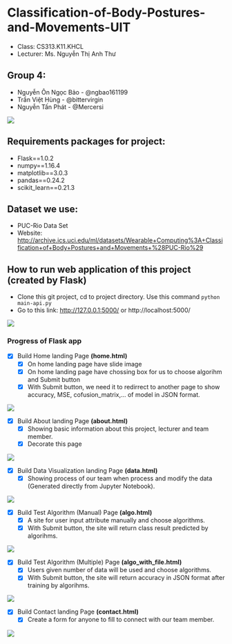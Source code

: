 # Classification-of-Body-Postures-and-Movements-UIT
- Class: CS313.K11.KHCL
- Lecturer: Ms. Nguyễn Thị Anh Thư

## Group 4:
<ul>
    <li> Nguyễn Ôn Ngọc Bảo - @ngbao161199
    <li> Trần Việt Hùng - @bittervirgin
    <li> Nguyễn Tấn Phát - @Mercersi
</ul>

![](https://camo.githubusercontent.com/65858ba290493d538f380d452b846488c221b17e/68747470733a2f2f692e696d6775722e636f6d2f69356a306868432e706e673f31)

## Requirements packages for project:
- Flask==1.0.2
- numpy==1.16.4
- matplotlib==3.0.3
- pandas==0.24.2
- scikit_learn==0.21.3

## Dataset we use:
- PUC-Rio Data Set
- Website: http://archive.ics.uci.edu/ml/datasets/Wearable+Computing%3A+Classification+of+Body+Postures+and+Movements+%28PUC-Rio%29

## How to run web application of this project (created by Flask)

- Clone this git project, cd to project directory. Use this command ``python main-api.py`` 
- Go to this link: http://127.0.0.1:5000/ or http://localhost:5000/

![](https://i.imgur.com/8WCYlDD.png?1)

### Progress of Flask app
- [X] Build Home landing Page **(home.html)**
    - [X] On home landing page have slide image
    - [X] On home landing page have chossing box for us to choose algorihm  and Submit button
    - [X] With Submit button, we need it to redirrect to another page to show accuracy, MSE, cofusion_matrix,... of model in JSON format.

![](https://camo.githubusercontent.com/65858ba290493d538f380d452b846488c221b17e/68747470733a2f2f692e696d6775722e636f6d2f69356a306868432e706e673f31)

- [X] Build About landing Page **(about.html)**
    - [X] Showing basic information about this project, lecturer and team member.
    - [X] Decorate this page

![](https://i.imgur.com/X4L7JnI.png?1)

- [X] Build Data Visualization landing Page **(data.html)**
    - [X] Showing process of our team when process and modify the data (Generated directly from Jupyter Notebook).
    
 ![](https://i.imgur.com/tmvl3T8.png?1)
    
- [X] Build Test Algorithm (Manual) Page **(algo.html)**
    - [X] A site for user input attribute manually and choose algorithms.
    - [X] With Submit button, the site will return class result predicted by algorihms.

![](https://i.imgur.com/GyV2TN5.png?1)
 
- [X] Build Test Algorithm (Multiple) Page **(algo_with_file.html)**    
    - [X] Users given number of data will be used and choose algorithms.
    - [X] With Submit button, the site will return accuracy in JSON format after training by algorihms.

![](https://i.imgur.com/urdkYxk.png?1)

- [X] Build Contact landing Page **(contact.html)**
    - [X] Create a form for anyone to fill to connect with our team member.

![](https://i.imgur.com/IAEBZuo.png?1)
